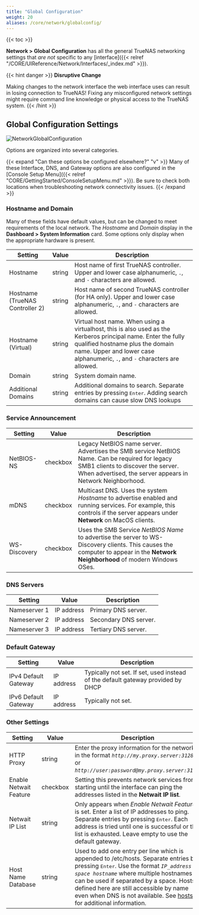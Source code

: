 ```yaml
---
title: "Global Configuration"
weight: 20
aliases: /core/network/globalconfig/
---
```


{{< toc >}}

**Network > Global Configuration** has all the general TrueNAS networking settings that *are not* specific to any [interface]({{< relref "/CORE/UIReference/Network/Interfaces/_index.md" >}}).

{{< hint danger >}}
**Disruptive Change**

Making changes to the network interface the web interface uses can result in losing connection to TrueNAS!
Fixing any misconfigured network settings might require command line knowledge or physical access to the TrueNAS system.
{{< /hint >}}

## Global Configuration Settings

![NetworkGlobalConfiguration](/images/CORE/12.0/NetworkGlobalConfiguration.png "Global Configuration Options")

Options are organized into several categories.

{{< expand "Can these options be configured elsewhere?" "v" >}}
Many of these Interface, DNS, and Gateway options are also configured in the [Console Setup Menu]({{< relref "CORE/GettingStarted/ConsoleSetupMenu.md" >}}).
Be sure to check both locations when troubleshooting network connectivity issues.
{{< /expand >}}

### Hostname and Domain

Many of these fields have default values, but can be changed to meet requirements of the local network.
The *Hostname* and *Domain* display in the **Dashboard > System Information** card.
Some options only display when the appropriate hardware is present.

| Setting | Value | Description |
|---------|-------|-------------|
| Hostname | string | Host name of first TrueNAS controller. Upper and lower case alphanumeric, `.`, and `-` characters are allowed. |
| Hostname (TrueNAS Controller 2) | string | Host name of second TrueNAS controller (for HA only). Upper and lower case alphanumeric, `.`, and `-` characters are allowed. |
| Hostname (Virtual) | string | Virtual host name. When using a virtualhost, this is also used as the Kerberos principal name. Enter the fully qualified hostname plus the domain name. Upper and lower case alphanumeric, `.`, and `-` characters are allowed. |
| Domain | string | System domain name. |
| Additional Domains | string | Additional domains to search. Separate entries by pressing <kbd>Enter</kbd>. Adding search domains can cause slow DNS lookups |

### Service Announcement

| Setting | Value | Description |
|---------|-------|-------------|
| NetBIOS-NS | checkbox | Legacy NetBIOS name server. Advertises the SMB service NetBIOS Name. Can be required for legacy SMB1 clients to discover the server. When advertised, the server appears in Network Neighborhood. |
| mDNS | checkbox | Multicast DNS. Uses the system *Hostname* to advertise enabled and running services. For example, this controls if the server appears under **Network** on MacOS clients.|
| WS-Discovery | checkbox | Uses the SMB Service *NetBIOS Name* to advertise the server to WS-Discovery clients. This causes the computer to appear in the **Network Neighborhood** of modern Windows OSes. |

### DNS Servers

| Setting | Value | Description |
|---------|-------|-------------|
| Nameserver 1 | IP address | Primary DNS server. |
| Nameserver 2 | IP address | Secondary DNS server. |
| Nameserver 3 | IP address | Tertiary DNS server. |

### Default Gateway

| Setting | Value | Description |
|---------|-------|-------------|
| IPv4 Default Gateway | IP address | Typically not set.  If set, used instead of the default gateway provided by DHCP |
| IPv6 Default Gateway | IP address | Typically not set. |

### Other Settings

| Setting | Value | Description |
|---------|-------|-------------|
| HTTP Proxy | string | Enter the proxy information for the network in the format *`http://my.proxy.server:3128`* or *`http://user:password@my.proxy.server:3128`*.
| Enable Netwait Feature | checkbox | Setting this prevents network services from starting until the interface can ping the addresses listed in the **Netwait IP list**. |
| Netwait IP List | string | Only appears when *Enable Netwait Feature* is set. Enter a list of IP addresses to ping. Separate entries by pressing <kbd>Enter</kbd>. Each address is tried until one is successful or the list is exhausted. Leave empty to use the default gateway.
| Host Name Database | string | Used to add one entry per line which is appended to <file>/etc/hosts</file>. Separate entries by pressing <kbd>Enter</kbd>.  Use the format *`IP_address space hostname`* where multiple hostnames can be used if separated by a space. Hosts defined here are still accessible by name even when DNS is not available. See <a href="https://www.freebsd.org/cgi/man.cgi?query=hosts">hosts</a> for additional information. |
